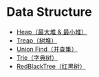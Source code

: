 Data Structure
==============

- [Heap（最大堆 & 最小堆）](./Heap.py)
- [Treap（树堆）](./Treap.py)
- [Union Find（并查集）](./UnionFind.py)
- [Trie（字典树）](./Trie.py)
- [RedBlackTree（红黑树）](./RedBlackTree.py)

